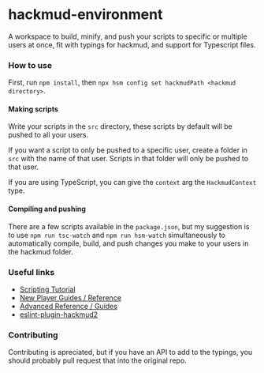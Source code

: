 # hackmud-environment
A workspace to build, minify, and push your scripts to specific or multiple users at once, fit with typings for hackmud, and support for Typescript files.

### How to use
First, run `npm install`, then `npx hsm config set hackmudPath <hackmud directory>`.

#### Making scripts
Write your scripts in the `src` directory, these scripts by default will be pushed to all your users.

If you want a script to only be pushed to a specific user, create a folder in `src` with the name of that user.
Scripts in that folder will only be pushed to that user.

If you are using TypeScript, you can give the `context` arg the `HackmudContext` type.

<!-- #### Autocomplete
You can set the autocomplete string either by a comment after the function header:
```ts
function (context: HackmudContext, args) { // example:true
```

Or by adding an `@autocomplete` comment above the function call:
```ts
// @autocomplete example:true
function (context: HackmudContext, args) {
``` -->

#### Compiling and pushing
There are a few scripts available in the `package.json`, but my suggestion is to use `npm run tsc-watch` and `npm run hsm-watch` simultaneously to automatically compile, build, and push changes you make to your users in the hackmud folder.

### Useful links
- [Scripting Tutorial](https://docs.google.com/document/d/1cNms-T_KSFy0F5j1xHXrUZEGd7AM49QEork3KlpGqkc/edit#)
- [New Player Guides / Reference](https://hackmud.com/forums/new_players/new_player_guides___reference)
- [Advanced Reference / Guides](https://hackmud.com/forums/general_discussion/reference___guides)
- [eslint-plugin-hackmud2](https://www.npmjs.com/package/eslint-plugin-hackmud2)

### Contributing
Contributing is apreciated, but if you have an API to add to the typings, you should probably pull request that into the original repo.
